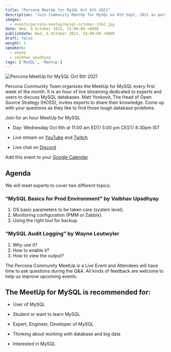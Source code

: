 ```yaml
---
title: "Percona MeetUp for MySQL Oct 6th 2021"
description: "Join Community MeetUp for MySQL on 8th Sept, 2021 as part of a monthly regular event hosted by Matt Yonkovit, Head of Open Source Strategy at Percona."
images:
  - events/percona-meetup/mysql-october-1362.jpg
date: Wed, 6 October 2021, 14:00:00 +0000
publishdate: Wed, 6 October 2021, 14:00:00 +0000
draft: false
weight: 1
speakers:
  - wayne
  - vaibhav_upadhyay
tags: ['MySQL', 'Meetup']
---
```


![Percona MeetUp for MySQL Oct 6th 2021](events/percona-meetup/mysql-october-1920.jpg)

Percona Community Team organizes the MeetUp for MySQL every first week of the month. It is an hour of live streaming dedicated to experts and users to discuss MySQL databases. Matt Yonkovit, The Head of Open Source Strategy (HOSS), invites experts to share their knowledge. Come up with your questions as they like to find those tough database problems.

Join for an hour MeetUp for MySQL

* Day: Wednesday Oct 6th at 11:00 am EDT/ 5:00 pm CEST/ 8:30pm IST

* Live stream on [YouTube](https://www.youtube.com/watch?v=KULzKh2H8XA) and [Twitch](https://www.twitch.tv/perconalive)

* Live chat on [Discord](http://per.co.na/discord)

Add this event to your [Google Calendar](https://calendar.google.com/event?action=TEMPLATE&tmeid=NjIzMGF1YTgyZnRzdTZqNmg1ZmN2bTZzZGNfMjAyMTEwMDZUMTUwMDAwWiBjX3A3ZmF2NGNzaWk1ajV2ZHNvaGkwcTh2aTQ4QGc&tmsrc=c_p7fav4csii5j5vdsohi0q8vi48%40group.calendar.google.com&scp=ALL)

## Agenda 

We will meet experts to cover two different topics:

### “MySQL Basics for Prod Environment” by Vaibhav Upadhyay

1. OS basic parameters to be taken care (system level).
2. Monitoring configuration (PMM or Zabbix).
3. Using the right tool for backup.

### “MySQL Audit Logging” by Wayne Leutwyler

1. Why use it?
2. How to enable it?
3. How to view the output?

The Percona Community MeetUp is a Live Event and Attendees will have time to ask questions during the Q&A. All kinds of feedback are welcome to help us improve upcoming events.

## The MeetUp for MySQL is recommended for: 

* User of MySQL

* Student or want to learn MySQL

* Expert, Engineer, Developer of MySQL

* Thinking about working with database and big data

* Interested in MySQL
